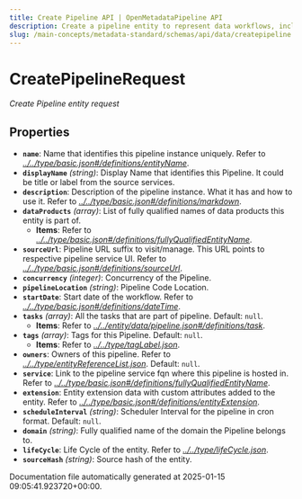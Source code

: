 ```yaml
---
title: Create Pipeline API | OpenMetadataPipeline API
description: Create a pipeline entity to represent data workflows, including tasks, sources, and lineage connections across platforms.
slug: /main-concepts/metadata-standard/schemas/api/data/createpipeline
---
```


# CreatePipelineRequest

*Create Pipeline entity request*

## Properties

- **`name`**: Name that identifies this pipeline instance uniquely. Refer to *[../../type/basic.json#/definitions/entityName](#/../type/basic.json#/definitions/entityName)*.
- **`displayName`** *(string)*: Display Name that identifies this Pipeline. It could be title or label from the source services.
- **`description`**: Description of the pipeline instance. What it has and how to use it. Refer to *[../../type/basic.json#/definitions/markdown](#/../type/basic.json#/definitions/markdown)*.
- **`dataProducts`** *(array)*: List of fully qualified names of data products this entity is part of.
  - **Items**: Refer to *[../../type/basic.json#/definitions/fullyQualifiedEntityName](#/../type/basic.json#/definitions/fullyQualifiedEntityName)*.
- **`sourceUrl`**: Pipeline URL suffix to visit/manage. This URL points to respective pipeline service UI. Refer to *[../../type/basic.json#/definitions/sourceUrl](#/../type/basic.json#/definitions/sourceUrl)*.
- **`concurrency`** *(integer)*: Concurrency of the Pipeline.
- **`pipelineLocation`** *(string)*: Pipeline Code Location.
- **`startDate`**: Start date of the workflow. Refer to *[../../type/basic.json#/definitions/dateTime](#/../type/basic.json#/definitions/dateTime)*.
- **`tasks`** *(array)*: All the tasks that are part of pipeline. Default: `null`.
  - **Items**: Refer to *[../../entity/data/pipeline.json#/definitions/task](#/../entity/data/pipeline.json#/definitions/task)*.
- **`tags`** *(array)*: Tags for this Pipeline. Default: `null`.
  - **Items**: Refer to *[../../type/tagLabel.json](#/../type/tagLabel.json)*.
- **`owners`**: Owners of this pipeline. Refer to *[../../type/entityReferenceList.json](#/../type/entityReferenceList.json)*. Default: `null`.
- **`service`**: Link to the pipeline service fqn where this pipeline is hosted in. Refer to *[../../type/basic.json#/definitions/fullyQualifiedEntityName](#/../type/basic.json#/definitions/fullyQualifiedEntityName)*.
- **`extension`**: Entity extension data with custom attributes added to the entity. Refer to *[../../type/basic.json#/definitions/entityExtension](#/../type/basic.json#/definitions/entityExtension)*.
- **`scheduleInterval`** *(string)*: Scheduler Interval for the pipeline in cron format. Default: `null`.
- **`domain`** *(string)*: Fully qualified name of the domain the Pipeline belongs to.
- **`lifeCycle`**: Life Cycle of the entity. Refer to *[../../type/lifeCycle.json](#/../type/lifeCycle.json)*.
- **`sourceHash`** *(string)*: Source hash of the entity.


Documentation file automatically generated at 2025-01-15 09:05:41.923720+00:00.
